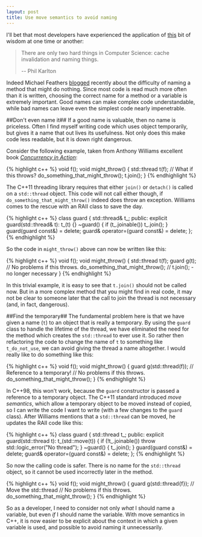 ```yaml
---
layout: post
title: Use move semantics to avoid naming
---
```


I'll bet that most developers have experienced the application of [this](http://martinfowler.com/bliki/TwoHardThings.html) bit of wisdom at one time or another:

> There are only two hard things in Computer Science: cache invalidation and naming things.
>
> -- Phil Karlton

Indeed Michael Feathers [blogged](https://michaelfeathers.silvrback.com/when-it-s-okay-for-a-method-to-do-nothing) recently about the difficulty of naming a method that might do nothing. Since most code is read much more often than it is written, choosing the correct name for a method or a variable is extremely important. Good names can make complex code understandable, while bad names can leave even the simplest code nearly impenetrable.

##Don't even name it##
If a good name is valuable, then no name is priceless. Often I find myself writing code which uses object temporarily, but gives it a name that out lives its usefulness. Not only does this make code less readable, but it is down right dangerous.

Consider the following example, taken from Anthony Williams excellent book [*Concurrency in Action*](http://www.cplusplusconcurrencyinaction.com/):

{% highlight c++ %}
void f();
void might_throw() {
  std::thread t(f);
  // What if this throws?
  do_something_that_might_throw();
  t.join();
}
{% endhighlight %}

The C++11 threading library requires that either <code>join()</code> or <code>detach()</code> is called on a <code>std::thread</code> object. This code will not call either though, if <code>do_something_that_might_throw()</code> indeed does throw an exception. Williams comes to the rescue with an RAII class to save the day.

{% highlight c++ %}
class guard {
  std::thread& t_;
public:
  explicit guard(std::thread& t): t_(t) {}
  ~guard() {
    if (t_.joinable()) t_.join();
  }
  guard(guard const&) = delete;
  guard& operator=(guard const&) = delete;
};
{% endhighlight %}

So the code in <code>might_throw()</code> above can now be written like this:

{% highlight c++ %}
void f();
void might_throw() {
  std::thread t(f);
  guard g(t);
  // No problems if this throws.
  do_something_that_might_throw();
  // t.join(); - no longer necessary
}
{% endhighlight %}

In this trivial example, it is easy to see that <code>t.join()</code> should not be called now. But in a more complex method that you might find in real code, it may not be clear to someone later that the call to join the thread is not necessary (and, in fact, dangerous).

##Find the temporary##
The fundamental problem here is that we have given a name (<code>t</code>) to an object that is really a temporary. By using the <code>guard</code> class to handle the lifetime of the thread, we have eliminated the need for the method which creates the <code>std::thread</code> to ever use it. So rather then refactoring the code to change the name of <code>t</code> to something like <code>t_do_not_use</code>, we can avoid giving the thread a name altogether. I would really like to do something like this:

{% highlight c++ %}
void f();
void might_throw() {
  guard g(std::thread(f)); // Reference to a temporary!
  // No problems if this throws.
  do_something_that_might_throw();
}
{% endhighlight %}

In C++98, this won't work, because the <code>guard</code> constructor is passed a reference to a temporary object. The C++11 standard introduced *move semantics*, which allow a temporary object to be moved instead of copied, so I can write the code I want to write (with a few changes to the <code>guard</code> class). After Williams mentions that a <code>std::thread</code> can be moved, he updates the RAII code like this:

{% highlight c++ %}
class guard {
  std::thread t_;
public:
  explicit guard(std::thread t): t_(std::move(t)) {
    if (!t_.joinable())
      throw std::logic_error("No thread");
  }
  ~guard() {
    t_.join();
  }
  guard(guard const&) = delete;
  guard& operator=(guard const&) = delete;
};
{% endhighlight %}

So now the calling code is safer. There is no name for the <code>std::thread</code> object, so it cannot be used incorrectly later in the method.

{% highlight c++ %}
void f();
void might_throw() {
  guard g(std::thread{f}); // Move the std::thread
  // No problems if this throws.
  do_something_that_might_throw();
}
{% endhighlight %}

So as a developer, I need to consider not only *what* I should name a variable, but even *if* I should name the variable. With move semantics in C++, it is now easier to be explicit about the context in which a given variable is used, and possible to avoid naming it unnecessarily.

